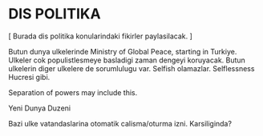 # DIS POLITIKA

\[ Burada dis politika konularindaki fikirler paylasilacak. \]

Butun dunya ulkelerinde Ministry of Global Peace, starting in Turkiye. 
Ulkeler cok populistlesmeye basladigi zaman dengeyi koruyacak.
Butun ulkelerin diger ulkelere de sorumlulugu var.
Selfish olamazlar.
Selflessness Hucresi gibi.

Separation of powers may include this.

Yeni Dunya Duzeni

Bazi ulke vatandaslarina otomatik calisma/oturma izni. Karsiliginda?
